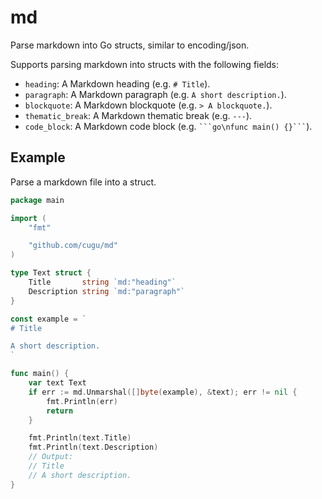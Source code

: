 # md

Parse markdown into Go structs, similar to encoding/json.

Supports parsing markdown into structs with the following fields:

- `heading`: A Markdown heading (e.g. `# Title`).
- `paragraph`: A Markdown paragraph (e.g. `A short description.`).
- `blockquote`: A Markdown blockquote (e.g. `> A blockquote.`).
- `thematic_break`: A Markdown thematic break (e.g. `---`).
- `code_block`: A Markdown code block (e.g. ```` ```go\nfunc main() {}``` ````).

## Example

Parse a markdown file into a struct.

```go
package main

import (
	"fmt"

	"github.com/cugu/md"
)

type Text struct {
	Title       string `md:"heading"`
	Description string `md:"paragraph"`
}

const example = `
# Title

A short description.
`

func main() {
	var text Text
	if err := md.Unmarshal([]byte(example), &text); err != nil {
		fmt.Println(err)
		return
	}

	fmt.Println(text.Title)
	fmt.Println(text.Description)
	// Output:
	// Title
	// A short description.
}
```